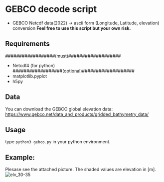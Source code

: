 # GEBCO decode script
- GEBCO Netcdf data(2022) -> ascii form (Longitude, Latitude, elevation) conversion
**Feel free to use this script but your own risk.**

## Requirements
##################(must)###################
- Netcdf4 (for python)  
##################(optional)###################
- matplotlib.pyplot
- h5py

## Data 
You can download the GEBCO global elevation data: 
https://www.gebco.net/data_and_products/gridded_bathymetry_data/

## Usage
type ```python3 gebco.py``` in your python environment.

## Example: 
Plesase see the attached picture. The shaded values are elevation in [m].
![elv_30-35](https://user-images.githubusercontent.com/84554010/188616191-ead6f215-200e-4287-9a9d-8921b9134681.png)
